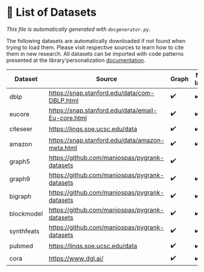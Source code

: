 # :scroll: List of Datasets
*This file is automatically generated with `docgenerator.py`.*

The following datasets are automatically downloaded if not found when trying to load them. Please visit respective sources to learn how to cite them in new research.
All datasets can be imported with code patterns presented at the library'personalization [documentation](documentation.md#datasets).  

| Dataset | Source | Graph | Node labels | Node features |
| --- | --- | --- | --- | --- |
| dblp | https://snap.stanford.edu/data/com-DBLP.html | :heavy_check_mark: | :heavy_check_mark: |  |
| eucore | https://snap.stanford.edu/data/email-Eu-core.html | :heavy_check_mark: | :heavy_check_mark: |  |
| citeseer | https://linqs.soe.ucsc.edu/data | :heavy_check_mark: | :heavy_check_mark: | :heavy_check_mark: |
| amazon | https://snap.stanford.edu/data/amazon-meta.html | :heavy_check_mark: | :heavy_check_mark: | :heavy_check_mark: |
| graph5 | https://github.com/maniospas/pygrank-datasets | :heavy_check_mark: |  |  |
| graph9 | https://github.com/maniospas/pygrank-datasets | :heavy_check_mark: | :heavy_check_mark: |  |
| bigraph | https://github.com/maniospas/pygrank-datasets | :heavy_check_mark: | :heavy_check_mark: |  |
| blockmodel | https://github.com/maniospas/pygrank-datasets | :heavy_check_mark: | :heavy_check_mark: |  |
| synthfeats | https://github.com/maniospas/pygrank-datasets | :heavy_check_mark: | :heavy_check_mark: | :heavy_check_mark: |
| pubmed | https://linqs.soe.ucsc.edu/data | :heavy_check_mark: | :heavy_check_mark: | :heavy_check_mark: |
| cora | https://www.dgl.ai/ | :heavy_check_mark: | :heavy_check_mark: | :heavy_check_mark: |
